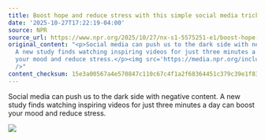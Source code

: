 ```yaml
---
title: Boost hope and reduce stress with this simple social media trick
date: '2025-10-27T17:22:19-04:00'
source: NPR
source_url: https://www.npr.org/2025/10/27/nx-s1-5575251-e1/boost-hope-and-reduce-stress-with-this-simple-social-media-trick
original_content: "<p>Social media can push us to the dark side with negative content.
  A new study finds watching inspiring videos for just three minutes a day can boost
  your mood and reduce stress.</p><img src='https://media.npr.org/include/images/tracking/npr-rss-pixel.png?story=nx-s1-5575251-e1'
  />"
content_checksum: 15e3a00567a4e570847c110c67c4f1a2f68364451c379c39e1f837a3ee586d65
---
```


Social media can push us to the dark side with negative content. A new study finds watching inspiring videos for just three minutes a day can boost your mood and reduce stress.

 ![](https://media.npr.org/include/images/tracking/npr-rss-pixel.png?story=nx-s1-5575251-e1)